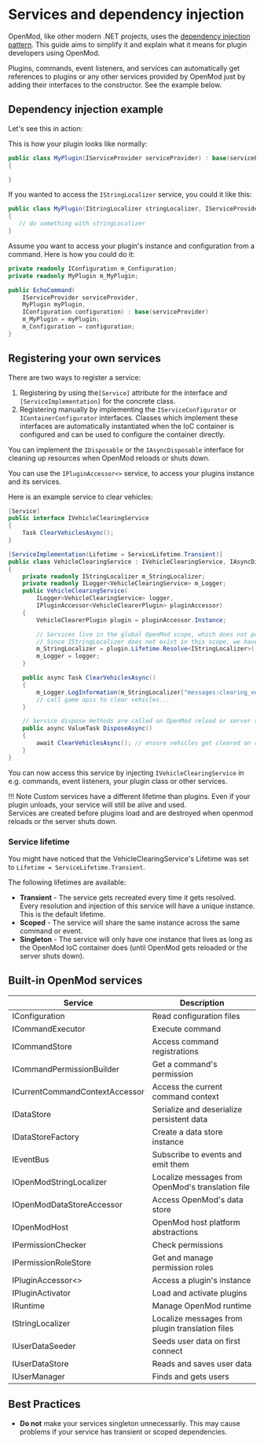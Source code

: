 # Services and dependency injection

OpenMod, like other modern .NET projects, uses the [dependency injection pattern](https://docs.microsoft.com/en-us/aspnet/core/fundamentals/dependency-injection). This guide aims to simplify it and explain what it means for plugin developers using OpenMod.

Plugins, commands, event listeners, and services can automatically get references to plugins or any other services provided by OpenMod just by adding their interfaces to the constructor. See the example below.

## Dependency injection example
Let's see this in action:

This is how your plugin looks like normally:
```c#
public class MyPlugin(IServiceProvider serviceProvider) : base(serviceProvider)
{

}
```

If you wanted to access the `IStringLocalizer` service, you could it like this:
```c#
public class MyPlugin(IStringLocalizer stringLocalizer, IServiceProvider serviceProvider) : base(serviceProvider)
{
   // do something with stringLocalizer
}
```

Assume you want to access your plugin's instance and configuration from a command. Here is how you could do it:
```c#
private readonly IConfiguration m_Configuration;
private readonly MyPlugin m_MyPlugin;

public EchoCommand(
    IServiceProvider serviceProvider, 
    MyPlugin myPlugin,
    IConfiguration configuration) : base(serviceProvider)
    m_MyPlugin = myPlugin;
    m_Configuration = configuration;
}
```

## Registering your own services
There are two ways to register a service:

1. Registering by using the`[Service]` attribute for the interface and `[ServiceImplementation]` for the concrete class.
2. Registering manually by implementing the `IServiceConfigurator` or `IContainerConfigurator` interfaces. Classes which implement these interfaces are automatically instantiated when the IoC container is configured and can be used to configure the container directly. 

You can implement the `IDisposable` or the `IAsyncDisposable` interface for cleaning up resources when OpenMod reloads or shuts down. 

You can use the `IPluginAccessor<>` service, to access your plugins instance and its services. 

Here is an example service to clear vehicles:
```c#
[Service]
public interface IVehicleClearingService
{
    Task ClearVehiclesAsync();
}

[ServiceImplementation(Lifetime = ServiceLifetime.Transient)]
public class VehicleClearingService : IVehicleClearingService, IAsyncDisposable
{
    private readonly IStringLocalizer m_StringLocalizer;
    private readonly ILogger<VehicleClearingService> m_Logger;
    public VehicleClearingService(
        ILogger<VehicleClearingService> logger, 
        IPluginAccessor<VehicleClearerPlugin> pluginAccessor)
    {
        VehicleClearerPlugin plugin = pluginAccessor.Instance;

        // Services live in the global OpenMod scope, which does not provide a IStringLocalizer.
        // Since IStringLocalizer does not exist in this scope, we have to use the plugins scope.
        m_StringLocalizer = plugin.Lifetime.Resolve<IStringLocalizer>();
        m_Logger = logger;
    }

    public async Task ClearVehiclesAsync() 
    {
        m_Logger.LogInformation(m_StringLocalizer["messages:clearing_vehicles"]); // translation is read from the plugins translation
        // call game apis to clear vehicles...
    }

    // Service dispose methods are called on OpenMod reload or server shutdown 
    public async ValueTask DisposeAsync()
    {
        await ClearVehiclesAsync(); // ensure vehicles get cleared on reload or shutdown
    }
}
```

You can now access this service by injecting `IVehicleClearingService` in e.g. commands, event listeners, your plugin class or other services. 

!!! Note
    Custom services have a different lifetime than plugins. Even if your plugin unloads, your service will still be alive and used.    
    Services are created before plugins load and are destroyed when openmod reloads or the server shuts down.

### Service lifetime
You might have noticed that the VehicleClearingService's Lifetime was set to `Lifetime = ServiceLifetime.Transient`.  

The following lifetimes are available:

* **Transient** - The service gets recreated every time it gets resolved. Every resolution and injection of this service will have a unique instance. This is the default lifetime.
* **Scoped** - The service will share the same instance across the same command or event.
* **Singleton** - The service will only have one instance that lives as long as the OpenMod IoC container does (until OpenMod gets reloaded or the server shuts down).  

## Built-in OpenMod services

| **Service**                                     | **Description**                                   |
|-------------------------------------------------|---------------------------------------------------|
| IConfiguration                                  | Read configuration files                          |
| ICommandExecutor                                | Execute command                                   |
| ICommandStore                                   | Access command registrations                      |
| ICommandPermissionBuilder                       | Get a command's permission                        |
| ICurrentCommandContextAccessor                  | Access the current command context                |
| IDataStore                                      | Serialize and deserialize persistent data         |
| IDataStoreFactory                               | Create a data store instance                      |
| IEventBus                                       | Subscribe to events and emit them                 |
| IOpenModStringLocalizer                         | Localize messages from OpenMod's translation file |
| IOpenModDataStoreAccessor                       | Access OpenMod's data store                       |
| IOpenModHost                                    | OpenMod host platform abstractions                | 
| IPermissionChecker                              | Check permissions                                 |
| IPermissionRoleStore                            | Get and manage permission roles                   |
| IPluginAccessor<>                               | Access a plugin's instance                        |
| IPluginActivator                                | Load and activate plugins                         |
| IRuntime                                        | Manage OpenMod runtime                            |
| IStringLocalizer                                | Localize messages from plugin translation files   |
| IUserDataSeeder                                 | Seeds user data on first connect                  |
| IUserDataStore                                  | Reads and saves user data                         |
| IUserManager                                    | Finds and gets users                              |

## Best Practices
* **Do not** make your services singleton unnecessarily. This may cause problems if your service has transient or scoped dependencies.